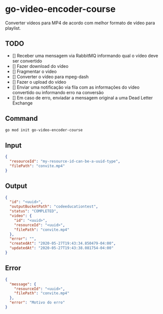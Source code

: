 # go-video-encoder-course

Converter vídeos para MP4 de acordo com melhor formato de vídeo para playlist.

## TODO

- [] Receber uma mensagem via RabbitMQ informando qual o vídeo deve ser convertido
- [] Fazer download do vídeo
- [] Fragmentar o video
- [] Converter o vídeo para mpeg-dash
- [] Fazer o upload do vídeo
- [] Enviar uma notificação via fila com as informações do vídeo convertido ou informando erro na conversão
- [] Em caso de erro, enviadar a mensagem original a uma Dead Letter Exchange

## Command

```sh
go mod init go-video-encoder-course
```

## Input

```json
{
  "resourceId": "my-resource-id-can-be-a-uuid-type",
  "filePath": "convite.mp4"
}
```

## Output

```json
{
  "id": "<uuid>",
  "outputBucketPath": "codeeducationtest",
  "status": "COMPLETED",
  "video": {
    "id": "<uuid>",
    "resourceId": "<uuid>",
    "filePath": "convite.mp4"
  },
  "error": "",
  "createdAt": "2020-05-27T19:43:34.850479-04:00",
  "updatedAt": "2020-05-27T19:43:38.081754-04:00"
}
```

## Error

```json
{
  "message": {
    "resourceId": "<uuid>",
    "filePath": "convite.mp4"
  },
  "error": "Motivo do erro"
}
```